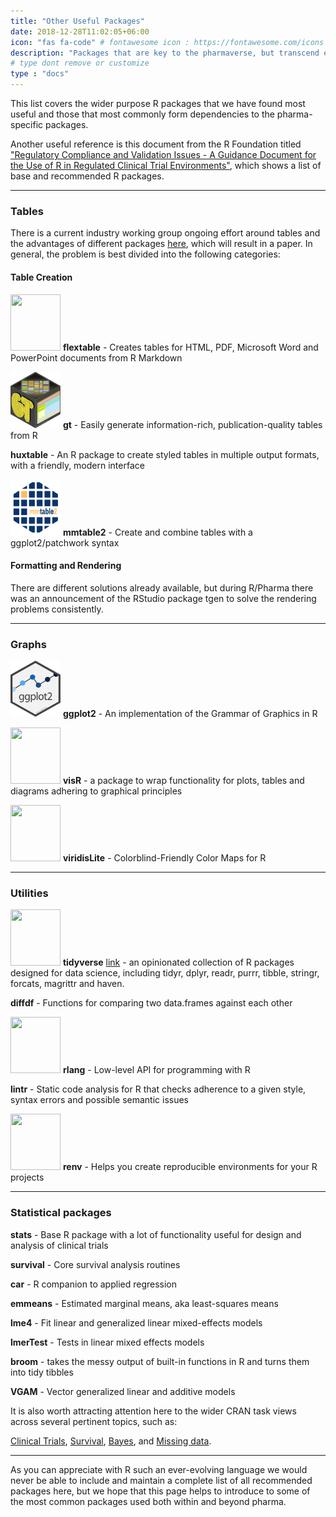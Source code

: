 ```yaml
---
title: "Other Useful Packages"
date: 2018-12-28T11:02:05+06:00
icon: "fas fa-code" # fontawesome icon : https://fontawesome.com/icons
description: "Packages that are key to the pharmaverse, but transcend e2e clinical reporting."
# type dont remove or customize
type : "docs"
---
```


This list covers the wider purpose R packages that we have found most useful and those that most commonly form dependencies to the pharma-specific packages. 

Another useful reference is this document from the R Foundation titled ["Regulatory Compliance and Validation Issues - A Guidance Document for the Use of R in Regulated Clinical Trial Environments"](https://www.r-project.org/doc/R-FDA.pdf), which shows a list of base and recommended R packages. 

<hr>

### Tables

There is a current industry working group ongoing effort around tables and the advantages of different packages [here](https://github.com/RConsortium/rtrs-wg/blob/main/Papers/01_cell_values_derivation.Rmd), which will result in a paper. In general, the problem is best divided into the following categories:

#### Table Creation

<img width="80" height="90" src="https://raw.githubusercontent.com/davidgohel/flextable/master/man/figures/logo.png"> **flextable** - Creates tables for HTML, PDF, Microsoft Word and PowerPoint documents from R Markdown

<img width="80" height="90" src="https://raw.githubusercontent.com/rstudio/gt/master/man/figures/logo.svg"> **gt** - Easily generate information-rich, publication-quality tables from R

**huxtable** - An R package to create styled tables in multiple output formats, with a friendly, modern interface

<img width="80" height="90" src="https://raw.githubusercontent.com/ianmoran11/mmtable2/master/man/figures/logo.png"> **mmtable2** - Create and combine tables with a ggplot2/patchwork syntax

#### Formatting and Rendering

There are different solutions already available, but during R/Pharma there was an announcement of the RStudio package tgen to solve the rendering problems consistently.

<hr>

### Graphs

<img width="80" height="90" src="https://raw.githubusercontent.com/tidyverse/ggplot2/main/man/figures/logo.png"> **ggplot2** - An implementation of the Grammar of Graphics in R

<img width="80" height="90" src="https://raw.githubusercontent.com/openpharma/visR/master/man/figures/logo.png"> **visR** - a package to wrap functionality for plots, tables and diagrams adhering to graphical principles 

<img width="80" height="90" src="https://raw.githubusercontent.com/sjmgarnier/viridisLite/master/man/figures/logo.png"> **viridisLite** - Colorblind-Friendly Color Maps for R

<hr>

### Utilities

<img width="80" height="90" src="https://user-images.githubusercontent.com/82581364/133089154-88763b10-8052-42fa-a65d-e6edcda5d858.png"> **tidyverse** [link](https://www.tidyverse.org/packages/) - an opinionated collection of R packages designed for data science, including tidyr, dplyr, readr, purrr, tibble, stringr, forcats, magrittr and haven.

**diffdf** - Functions for comparing two data.frames against each other

<img width="80" height="90" src="https://user-images.githubusercontent.com/r-lib/rlang/main/man/figures/logo.png"> **rlang** - Low-level API for programming with R

**lintr** - Static code analysis for R that checks adherence to a given style, syntax errors and possible semantic issues

<img width="80" height="90" src="https://user-images.githubusercontent.com/rstudio/renv/main/man/figures/logo.svg"> **renv** - Helps you create reproducible environments for your R projects 

<hr>

### Statistical packages

**stats** - Base R package with a lot of functionality useful for design and analysis of clinical trials

**survival** - Core survival analysis routines

**car** - R companion to applied regression

**emmeans** - Estimated marginal means, aka least-squares means

**lme4** - Fit linear and generalized linear mixed-effects models

**lmerTest** - Tests in linear mixed effects models

**broom** - takes the messy output of built-in functions in R and turns them into tidy tibbles

**VGAM** - Vector generalized linear and additive models

It is also worth attracting attention here to the wider CRAN task views across several pertinent topics, such as:

[Clinical Trials](https://cran.r-project.org/web/views/ClinicalTrials.html), [Survival](https://cran.r-project.org/web/views/Survival.html), [Bayes](https://cran.r-project.org/web/views/Bayesian.html), and [Missing data](https://cran.r-project.org/web/views/MissingData.html).

<hr>

As you can appreciate with R such an ever-evolving language we would never be able to include and maintain a complete list of all recommended packages here, but we hope that this page helps to introduce to some of the most common packages used both within and beyond pharma.
